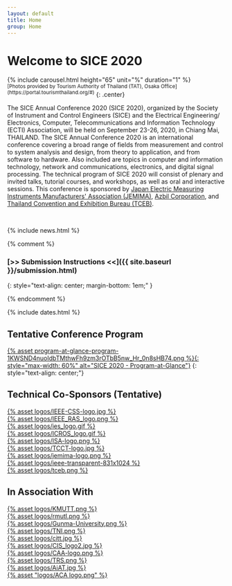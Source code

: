 ```yaml
---
layout: default
title: Home
group: Home
---
```


# Welcome to SICE 2020

<div style="margin: auto; max-width:550px">
{% include carousel.html height="65" unit="%" duration="1" %}
</div>
<sup>[Photos provided by Tourism Authority of Thailand (TAT), Osaka Office](https://portal.tourismthailand.org/#)</sup>
{: .center}

The SICE Annual Conference 2020 (SICE 2020), organized by the Society of Instrument and Control Engineers (SICE) and the Electrical Engineering/ Electronics, Computer, Telecommunications and Information Technology (ECTI) Association, will be held on September 23-26, 2020, in Chiang Mai, THAILAND. The SICE Annual Conference 2020 is an international conference covering a broad range of fields from measurement and control to system analysis and design, from theory to application, and from software to hardware. Also included are topics in computer and information technology, network and communications, electronics, and digital signal processing. The technical program of SICE 2020 will consist of plenary and invited talks, tutorial courses, and workshops, as well as oral and interactive sessions. This conference is sponsored by [Japan Electric Measuring Instruments Manufacturers' Association (JEMIMA)](https://www.jemima.or.jp/en/index.html), [Azbil Corporation](http://www.azbil.com/), and [Thailand Convention and Exhibition Bureau (TCEB)](https://www.businesseventsthailand.com/en).
              

<br>

{% include news.html %}

{% comment %}

### [>> Submission Instructions <<]({{ site.baseurl }}/submission.html)
{: style="text-align: center; margin-bottom: 1em;" }

{% endcomment %}


{% include dates.html %}


## Tentative Conference Program

[{% asset program-at-glance-program-1KWSND4nuoIdbTMthwFh9zm3rOTbB5nw_Hr_0n8sHB74.png %}{: style="max-width: 60%" alt="SICE 2020 - Program-at-Glance"}](program.html)
{: style="text-align: center;"}

## Technical Co-Sponsors (Tentative) 

<div class="sponsors">
  <div class="sponsor">
      <a href="">{% asset logos/IEEE-CSS-logo.jpg %}</a>
  </div>
  <div class="sponsor">
      <a href="">{% asset logos/IEEE_RAS_logo.png %}</a>
  </div>
  <div class="sponsor">
      <a href="">{% asset logos/ies_logo.gif %}</a>
  </div>
  <div class="sponsor">
      <a href="">{% asset logos/ICROS_logo.gif %}</a>
  </div>
  <div class="sponsor">
      <a href="">{% asset logos/ISA-logo.png %}</a>
  </div>
  <div class="sponsor">
      <a href="">{% asset logos/TCCT-logo.jpg %}</a>
  </div>
  <div class="sponsor">
      <a href="">{% asset logos/jemima-logo.png %}</a>
  </div>
  <div class="sponsor">
      <a href="">{% asset logos/ieee-transparent-831x1024 %}</a>
  </div>
  <div class="sponsor">
      <a href="">{% asset logos/tceb.png %}</a>
  </div> 
</div>

## In Association With  

<div class="sponsors">
  <div class="sponsor">
      <a href="">{% asset logos/KMUTT.png %}</a>
  </div>
  <div class="sponsor">
      <a href="">{% asset logos/rmutl.png %}</a>
  </div>
  <div class="sponsor">
      <a href="">{% asset logos/Gunma-University.png %}</a>
  </div>
  <div class="sponsor">
      <a href="">{% asset logos/TNI.png %}</a>
  </div>
  <div class="sponsor">
      <a href="">{% asset logos/citt.jpg %}</a>
  </div>
  <div class="sponsor">
      <a href="">{% asset logos/CIS_logo2.jpg %}</a>
  </div>
  <div class="sponsor">
      <a href="">{% asset logos/CAA-logo.png %}</a>
  </div>
  <div class="sponsor">
      <a href="">{% asset logos/TRS.png %}</a>
  </div>
  <div class="sponsor">
      <a href="">{% asset logos/AiAT.jpg %}</a>
  </div>
  <div class="sponsor">
      <a href="">{% asset "logos/ACA logo.png" %}</a>
  </div>
</div>



